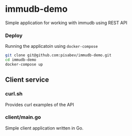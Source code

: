 # immudb-demo

Simple application for working with immudb using REST API

### Deploy
Running the applicatoin using `docker-compose`
```bash
git clone git@github.com:pisabev/immudb-demo.git
cd immudb-demo
docker-compose up
```

## Client service

### curl.sh
Provides curl examples of the API

### client/main.go
Simple client application written in Go.